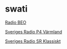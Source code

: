 # swati

[Radio BEO](http://87.237.169.123:8000/radiobeo.mp3)

[Sveriges Radio P4 Värmland](http://sverigesradio.se/topsy/direkt/204-hi-mp3.pls)

[Sveriges Radio SR Klassiskt](http://http-live.sr.se/srextra11-mp3-64)

